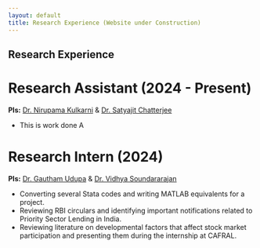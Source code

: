 ```yaml
---
layout: default
title: Research Experience (Website under Construction)
---
```

## Research Experience

#  Research Assistant (2024 - Present)
**PIs:** [Dr. Nirupama Kulkarni]([https://punarjitroyc.weebly.com](https://www.nirupamakulkarni.com)) & [Dr. Satyajit Chatterjee](https://sites.google.com/site/chatterjeesatyajit/home)

- This is work done A

#  Research Intern (2024)
**PIs:** [Dr. Gautham Udupa](https://sites.google.com/view/gauthamudupa/home/) & [Dr. Vidhya Soundararajan](https://www.vidhyasrajan.com)
- Converting several Stata codes and writing MATLAB equivalents for a project.
- Reviewing RBI circulars and identifying important notifications related to Priority Sector Lending in India.
- Reviewing literature on developmental factors that affect stock market participation and presenting them during the internship at CAFRAL.
